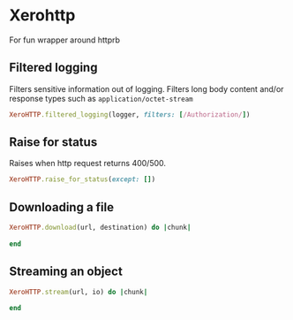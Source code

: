 # Xerohttp

For fun wrapper around httprb

## Filtered logging
Filters sensitive information out of logging. Filters long body content and/or response types such as
`application/octet-stream`
```ruby
XeroHTTP.filtered_logging(logger, filters: [/Authorization/])
```

## Raise for status
Raises when http request returns 400/500.
```ruby
XeroHTTP.raise_for_status(except: [])
```

## Downloading a file
```ruby
XeroHTTP.download(url, destination) do |chunk|
  
end
```

## Streaming an object
```ruby
XeroHTTP.stream(url, io) do |chunk|
  
end
```
